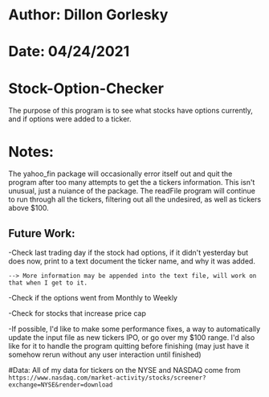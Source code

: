 # Author: Dillon Gorlesky
# Date: 04/24/2021

# Stock-Option-Checker
The purpose of this program is to see what stocks have options currently, and if options were added to a ticker.

# Notes:
The yahoo_fin package will occasionally error itself out and quit the program after too many attempts to get the a tickers information. This isn't unusual, just a nuiance of the package. The readFile program will continue to run through all the tickers, filtering out all the undesired, as well as tickers above $100.

Future Work:
------------
-Check last trading day if the stock had options, if it didn't yesterday but does now, print to a text document the ticker name, and why it was added. 
    
    --> More information may be appended into the text file, will work on that when I get to it.

-Check if the options went from Monthly to Weekly

-Check for stocks that increase price cap

-If possible, I'd like to make some performance fixes, a way to automatically update the input file as new tickers IPO, or go over my $100 range. I'd also like for it to handle the program quitting before finishing (may just have it somehow rerun without any user interaction until finished)

#Data:
All of my data for tickers on the NYSE and NASDAQ come from 
```https://www.nasdaq.com/market-activity/stocks/screener?exchange=NYSE&render=download```

